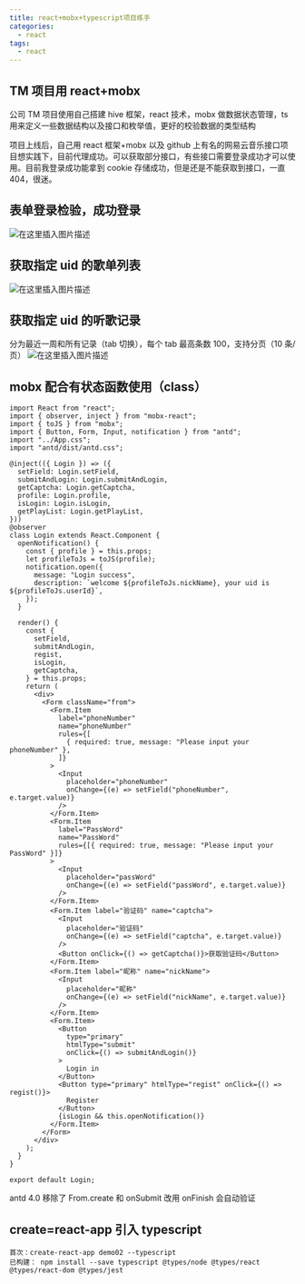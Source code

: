 ```yaml
---
title: react+mobx+typescript项目练手
categories:
  - react
tags:
  - react
---
```


<!--more-->

## TM 项目用 react+mobx

公司 TM 项目使用自己搭建 hive 框架，react 技术，mobx 做数据状态管理，ts 用来定义一些数据结构以及接口和枚举值，更好的校验数据的类型结构

项目上线后，自己用 react 框架+mobx 以及 github 上有名的网易云音乐接口项目想实践下，目前代理成功。可以获取部分接口，有些接口需要登录成功才可以使用。目前我登录成功能拿到 cookie 存储成功，但是还是不能获取到接口，一直 404，很迷。

## 表单登录检验，成功登录

![在这里插入图片描述](https://img-blog.csdnimg.cn/20200611120126102.png?x-oss-process=image/watermark,type_ZmFuZ3poZW5naGVpdGk,shadow_10,text_aHR0cHM6Ly9ibG9nLmNzZG4ubmV0L2xqbGhuaWNr,size_16,color_FFFFFF,t_70)

## 获取指定 uid 的歌单列表

![在这里插入图片描述](https://img-blog.csdnimg.cn/20200611120528568.png?x-oss-process=image/watermark,type_ZmFuZ3poZW5naGVpdGk,shadow_10,text_aHR0cHM6Ly9ibG9nLmNzZG4ubmV0L2xqbGhuaWNr,size_16,color_FFFFFF,t_70)

## 获取指定 uid 的听歌记录

分为最近一周和所有记录（tab 切换），每个 tab 最高条数 100，支持分页（10 条/页）
![在这里插入图片描述](https://img-blog.csdnimg.cn/20200611120445337.png?x-oss-process=image/watermark,type_ZmFuZ3poZW5naGVpdGk,shadow_10,text_aHR0cHM6Ly9ibG9nLmNzZG4ubmV0L2xqbGhuaWNr,size_16,color_FFFFFF,t_70)

## mobx 配合有状态函数使用（class）

```
import React from "react";
import { observer, inject } from "mobx-react";
import { toJS } from "mobx";
import { Button, Form, Input, notification } from "antd";
import "../App.css";
import "antd/dist/antd.css";

@inject(({ Login }) => ({
  setField: Login.setField,
  submitAndLogin: Login.submitAndLogin,
  getCaptcha: Login.getCaptcha,
  profile: Login.profile,
  isLogin: Login.isLogin,
  getPlayList: Login.getPlayList,
}))
@observer
class Login extends React.Component {
  openNotification() {
    const { profile } = this.props;
    let profileToJs = toJS(profile);
    notification.open({
      message: "Login success",
      description: `welcome ${profileToJs.nickName}, your uid is ${profileToJs.userId}`,
    });
  }

  render() {
    const {
      setField,
      submitAndLogin,
      regist,
      isLogin,
      getCaptcha,
    } = this.props;
    return (
      <div>
        <Form className="from">
          <Form.Item
            label="phoneNumber"
            name="phoneNumber"
            rules={[
              { required: true, message: "Please input your phoneNumber" },
            ]}
          >
            <Input
              placeholder="phoneNumber"
              onChange={(e) => setField("phoneNumber", e.target.value)}
            />
          </Form.Item>
          <Form.Item
            label="PassWord"
            name="PassWord"
            rules={[{ required: true, message: "Please input your PassWord" }]}
          >
            <Input
              placeholder="passWord"
              onChange={(e) => setField("passWord", e.target.value)}
            />
          </Form.Item>
          <Form.Item label="验证码" name="captcha">
            <Input
              placeholder="验证码"
              onChange={(e) => setField("captcha", e.target.value)}
            />
            <Button onClick={() => getCaptcha()}>获取验证码</Button>
          </Form.Item>
          <Form.Item label="昵称" name="nickName">
            <Input
              placeholder="昵称"
              onChange={(e) => setField("nickName", e.target.value)}
            />
          </Form.Item>
          <Form.Item>
            <Button
              type="primary"
              htmlType="submit"
              onClick={() => submitAndLogin()}
            >
              Login in
            </Button>
            <Button type="primary" htmlType="regist" onClick={() => regist()}>
              Register
            </Button>
            {isLogin && this.openNotification()}
          </Form.Item>
        </Form>
      </div>
    );
  }
}

export default Login;
```

antd 4.0 移除了 From.create 和 onSubmit 改用 onFinish 会自动验证

## create=react-app 引入 typescript

```
首次：create-react-app demo02 --typescript
已构建： npm install --save typescript @types/node @types/react @types/react-dom @types/jest
```
